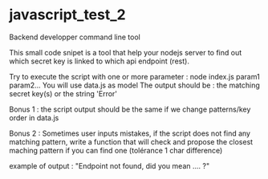 # javascript_test_2

 Backend developper command line tool
 
 This small code snipet is a tool that help your nodejs server to find out 
 which secret key is linked to which api endpoint (rest).
 
 Try to execute the script with one or more parameter : node index.js param1 param2...
 You will use data.js as model
 The output should be : the matching secret key(s) or the string 'Error'
 
 Bonus 1 : the script output should be the same if we change patterns/key order 
 in data.js
 
 Bonus 2 : Sometimes user inputs mistakes, if the script does not find any 
 matching pattern, write a function that will check and propose the closest 
 maching pattern if you can find one (tolérance 1 char difference)
 
 example of output : "Endpoint not found, did you mean .... ?"
